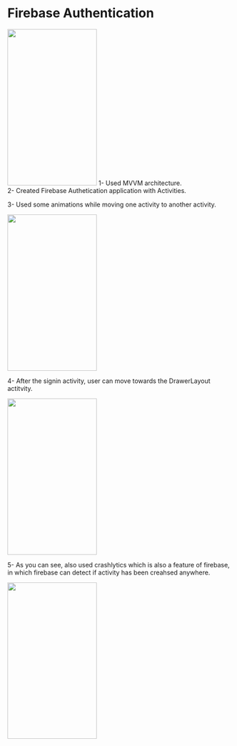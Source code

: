 # Firebase Authentication


<img src = "https://user-images.githubusercontent.com/69538996/168417683-6f1a9195-567f-4b47-8757-ba2830a95d05.jpeg" width="200" height="350">     1- Used MVVM architecture.        
2- Created Firebase Authetication application with Activities.

3- Used some animations while moving one activity to another activity.

<img src = "https://user-images.githubusercontent.com/69538996/168418087-9e72edcc-05df-4c48-a17b-21f23a724569.jpeg" width="200" height="350">


4- After the signin activity, user can move towards the DrawerLayout actitvity. 


<img src = "https://user-images.githubusercontent.com/69538996/168421558-4fba1510-df49-48b1-93cb-5cc017fa1f5e.jpeg" width="200" height="350">


5- As you can see, also used crashlytics which is also a feature of firebase, in which firebase can detect if activity has been creahsed anywhere.

<img src = "https://user-images.githubusercontent.com/69538996/168421554-a311a6af-1ae7-41bc-883e-48e67870521a.jpeg" width="200" height="350">   



